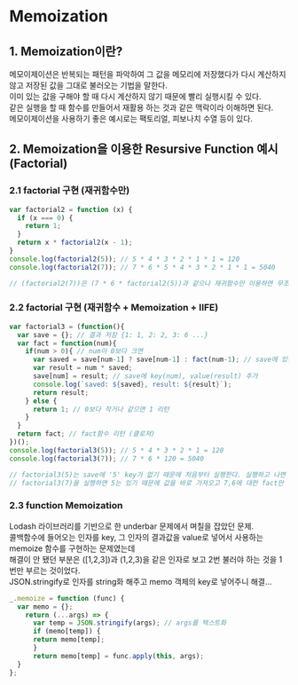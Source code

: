 # Memoization
## 1. Memoization이란?
메모이제이션은 반복되는 패턴을 파악하여 그 값을 메모리에 저장했다가 다시 계산하지 않고 저장된 값을 그대로 불러오는 기법을 말한다.<br>
이미 있는 값을 구해야 할 때 다시 계산하지 않기 때문에 빨리 실행시킬 수 있다.<br>
같은 실행을 할 때 함수를 만들어서 재활용 하는 것과 같은 맥락이라 이해하면 된다.<br>
메모이제이션을 사용하기 좋은 예시로는 팩토리얼, 피보나치 수열 등이 있다.

## 2. Memoization을 이용한 Resursive Function 예시 (Factorial)
### 2.1 factorial 구현 (재귀함수만)

``` javascript
var factorial2 = function (x) {
  if (x === 0) {
    return 1;
  }
  return x * factorial2(x - 1); 
}
console.log(factorial2(5)); // 5 * 4 * 3 * 2 * 1 * 1 = 120
console.log(factorial2(7)); // 7 * 6 * 5 * 4 * 3 * 2 * 1 * 1 = 5040

// (factorial2(7))은 (7 * 6 * factorial2(5))과 같으나 재귀함수만 이용하면 무조건 처음부터 끝까지 계산을 한다. 필요없는 반복이 들어간다.
```

### 2.2 factorial 구현 (재귀함수 + Memoization + IIFE)

``` javascript
var factorial3 = (function(){
  var save = {}; // 결과 저장 {1: 1, 2: 2, 3: 6 ...}
  var fact = function(num){
    if(num > 0){ // num이 0보다 크면
      var saved = save[num-1] ? save[num-1] : fact(num-1); // save에 있는 키면 그 값을 가져오고 없으면 fact 함수 실행
      var result = num * saved;
      save[num] = result; // save에 key(num), value(result) 추가
      console.log(`saved: ${saved}, result: ${result}`);
      return result;
    } else {
      return 1; // 0보다 작거나 같으면 1 리턴
    }
  }
  return fact; // fact함수 리턴 (클로져)
})();
console.log(factorial3(5)); // 5 * 4 * 3 * 2 * 1 = 120
console.log(factorial3(7)); // 7 * 6 * 120 = 5040

// factorial3(5)는 save에 '5' key가 없기 때문에 처음부터 실행한다. 실행하고 나면 save는 5,4,3,2,1 key와 값을 저장한다.
// factorial3(7)을 실행하면 5는 있기 때문에 값을 바로 가져오고 7,6에 대한 fact만 실행한다. factorial3(7) 실행이 끝나고 나면 save는 7,6 key와 value를 갖는다.
```

### 2.3 function Memoization
Lodash 라이브러리를 기반으로 한 underbar 문제에서 며칠을 잡았던 문제.<br>
콜백함수에 들어오는 인자를 key, 그 인자의 결과값을 value로 넣어서 사용하는 memoize 함수를 구현하는 문제였는데<br>
해결이 안 됐던 부분은 ([1,2,3])과 (1,2,3)을 같은 인자로 보고 2번 불러야 하는 것을 1번만 부르는 것이었다.<br>
JSON.stringify로 인자를 string화 해주고 memo 객체의 key로 넣어주니 해결...<br>

```javascript
_.memoize = function (func) {
  var memo = {};
    return (...args) => {
      var temp = JSON.stringify(args); // args를 텍스트화
      if (memo[temp]) {
      return memo[temp];
      }
      return memo[temp] = func.apply(this, args);
  }
};
```
